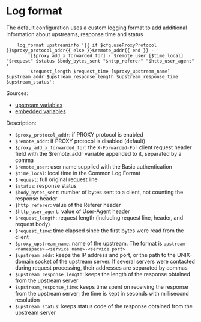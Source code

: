 # Log format

The default configuration uses a custom logging format to add additional information about upstreams, response time and status

```
    log_format upstreaminfo '{{ if $cfg.useProxyProtocol }}$proxy_protocol_addr{{ else }}$remote_addr{{ end }} - '
        '[$proxy_add_x_forwarded_for] - $remote_user [$time_local] "$request" $status $body_bytes_sent "$http_referer" "$http_user_agent" '
        '$request_length $request_time [$proxy_upstream_name] $upstream_addr $upstream_response_length $upstream_response_time $upstream_status';
```

Sources:

- [upstream variables](http://nginx.org/en/docs/http/ngx_http_upstream_module.html#variables)
- [embedded variables](http://nginx.org/en/docs/http/ngx_http_core_module.html#variables)

Description:

- `$proxy_protocol_addr`: if PROXY protocol is enabled
- `$remote_addr`: if PROXY protocol is disabled (default)
- `$proxy_add_x_forwarded_for`: the `X-Forwarded-For` client request header field with the $remote_addr variable appended to it, separated by a comma
- `$remote_user`: user name supplied with the Basic authentication
- `$time_local`: local time in the Common Log Format
- `$request`: full original request line
- `$status`: response status
- `$body_bytes_sent`: number of bytes sent to a client, not counting the response header
- `$http_referer`: value of the Referer header
- `$http_user_agent`: value of User-Agent header
- `$request_length`: request length (including request line, header, and request body)
- `$request_time`: time elapsed since the first bytes were read from the client
- `$proxy_upstream_name`: name of the upstream. The format is `upstream-<namespace>-<service name>-<service port>`
- `$upstream_addr`: keeps the IP address and port, or the path to the UNIX-domain socket of the upstream server. If several servers were contacted during request processing, their addresses are separated by commas
- `$upstream_response_length`: keeps the length of the response obtained from the upstream server
- `$upstream_response_time`: keeps time spent on receiving the response from the upstream server; the time is kept in seconds with millisecond resolution
- `$upstream_status`: keeps status code of the response obtained from the upstream server